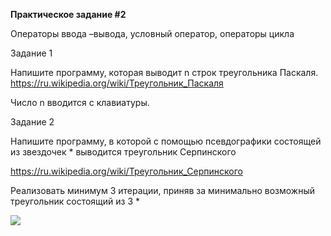 ﻿**Практическое задание #2**

Операторы ввода –вывода, условный оператор, операторы цикла


Задание 1

Напишите программу, которая выводит n строк треугольника Паскаля. <https://ru.wikipedia.org/wiki/Треугольник_Паскаля>

Число n вводится с клавиатуры.

Задание 2

Напишите программу, в которой с помощью псевдографики состоящей из звездочек \* выводится треугольник Серпинского

<https://ru.wikipedia.org/wiki/Треугольник_Серпинского>

Реализовать минимум 3 итерации, приняв за минимально возможный треугольник состоящий из 3 \*

![](triangle.png)



